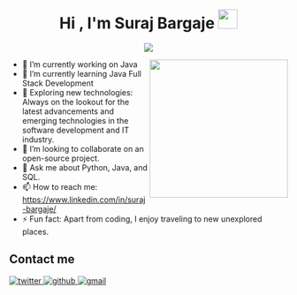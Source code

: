<h1 align="center"><b>Hi , I'm Suraj Bargaje </b><img src="https://media.giphy.com/media/hvRJCLFzcasrR4ia7z/giphy.gif" width="35"></h1>


<p align="center">
  <a href="https://github.com/DenverCoder1/readme-typing-svg"><img src="https://readme-typing-svg.herokuapp.com?font=Time+New+Roman&color=cyan&size=25&center=true&vCenter=true&width=600&height=100&lines=Welcome+to+my+GitHub+Profile;Java+Full+Stack+Developer;Active+Learner,;Love+to+learn+new+stuffs.."></a>
</p>


- 🔭 I’m currently working on Java
  <picture> <img align="right" src="https://github.com/7oSkaaa/7oSkaaa/blob/main/Images/Right_Side.gif?raw=true" width = 250px></picture>
- 🌱 I’m currently learning Java Full Stack Development
- 🚀 Exploring new technologies: Always on the lookout for the latest advancements and emerging technologies in the software development and IT industry.
- 👯 I’m looking to collaborate on an open-source project.
- 💬 Ask me about Python, Java, and SQL.
- 📫 How to reach me: https://www.linkedin.com/in/suraj-bargaje/
- ⚡ Fun fact: Apart from coding, I enjoy traveling to new unexplored places.



## Contact me

<a href="https://twitter.com/Suraj_Bargaje_" target="_blank">
<img src=https://img.shields.io/badge/twitter-%2300acee.svg?color=1DA1F2&style=for-the-badge&logo=twitter&logoColor=white alt=twitter style="margin-bottom: 5px;" />

<a href="https://github.com/SurajBargaje" target="_blank">
<img src=https://img.shields.io/badge/github-%2300acee.svg?color=181717&style=for-the-badge&logo=github&logoColor=white alt=github style="margin-bottom: 5px;" />

<a href="surajbargaje86@gmail.com" target="_blank">
<img src=https://img.shields.io/badge/gmail-%2300acee.svg?color=EA4335&style=for-the-badge&logo=gmail&logoColor=white alt=gmail style="margin-bottom: 5px;" />
